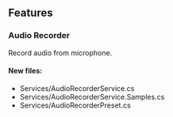 ﻿## Features

<!--{[{-->
### Audio Recorder
Record audio from microphone.
#### New files:
* Services/AudioRecorderService.cs
* Services/AudioRecorderService.Samples.cs
* Services/AudioRecorderPreset.cs
<!--}]}-->